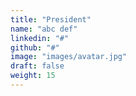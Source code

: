 ```yaml
---
title: "President"
name: "abc def"
linkedin: "#"
github: "#"
image: "images/avatar.jpg"
draft: false
weight: 15
---
```

